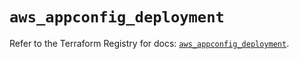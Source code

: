 # `aws_appconfig_deployment`

Refer to the Terraform Registry for docs: [`aws_appconfig_deployment`](https://registry.terraform.io/providers/hashicorp/aws/5.65.0/docs/resources/appconfig_deployment).
